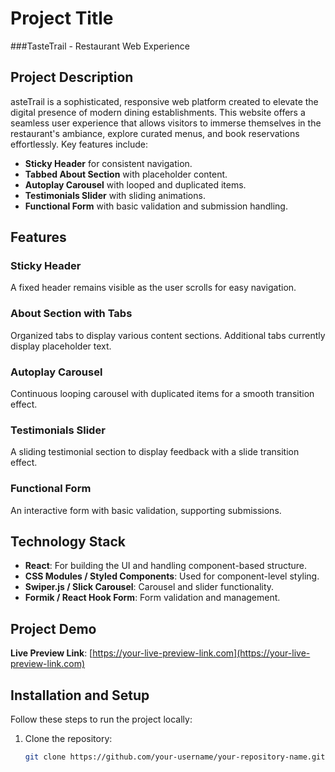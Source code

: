 # Project Title
###TasteTrail - Restaurant Web Experience

## Project Description
asteTrail is a sophisticated, responsive web platform created to elevate the digital presence of modern dining establishments. This website offers a seamless user experience that allows visitors to immerse themselves in the restaurant's ambiance, explore curated menus, and book reservations effortlessly. Key features include:

- **Sticky Header** for consistent navigation.
- **Tabbed About Section** with placeholder content.
- **Autoplay Carousel** with looped and duplicated items.
- **Testimonials Slider** with sliding animations.
- **Functional Form** with basic validation and submission handling.

## Features

### Sticky Header
A fixed header remains visible as the user scrolls for easy navigation.

### About Section with Tabs
Organized tabs to display various content sections. Additional tabs currently display placeholder text.

### Autoplay Carousel
Continuous looping carousel with duplicated items for a smooth transition effect.

### Testimonials Slider
A sliding testimonial section to display feedback with a slide transition effect.

### Functional Form
An interactive form with basic validation, supporting submissions.

## Technology Stack
- **React**: For building the UI and handling component-based structure.
- **CSS Modules / Styled Components**: Used for component-level styling.
- **Swiper.js / Slick Carousel**: Carousel and slider functionality.
- **Formik / React Hook Form**: Form validation and management.

## Project Demo
**Live Preview Link**: [https://your-live-preview-link.com](https://your-live-preview-link.com)

## Installation and Setup
Follow these steps to run the project locally:

1. Clone the repository:
   ```bash
   git clone https://github.com/your-username/your-repository-name.git
